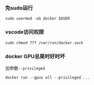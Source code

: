 ### 免sudo运行

```
sudo usermod -aG docker $USER
```

### vscode访问权限

```
sudo chmod 777 /var/run/docker.sock
```

### docker GPU总是时好时坏

加参数`--privileged`

```
docker run --gpus all --privileged ...
```